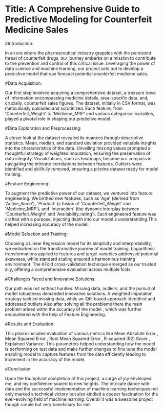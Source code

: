 
# Title: A Comprehensive Guide to Predictive Modeling for Counterfeit Medicine Sales

#Introduction:

In an era where the pharmaceutical industry grapples with the persistent threat of counterfeit drugs, our journey embarks on a mission to contribute to the prevention and control of this critical issue. Leveraging the power of data science and machine learning, our project sets out to develop a predictive model that can forecast potential counterfeit medicine sales. 

#Data Acquisition:

Our first step involved acquiring a comprehensive dataset, a treasure trove of information encompassing medicine details, area-specific data, and, crucially, counterfeit sales figures. The dataset, initially in CSV format, was meticulously uploaded and scrutinized. Each feature, from 'Counterfeit_Weight' to 'Medicine_MRP' and various categorical variables, played a pivotal role in shaping our predictive model.

#Data Exploration and Preprocessing:

A closer look at the dataset revealed its nuances through descriptive statistics. Mean, median, and standard deviation provided valuable insights into the characteristics of the data. Unveiling missing values prompted a thoughtful strategy of weighted imputation, ensuring the preservation of data integrity. Visualizations, such as heatmaps, became our compass in navigating the intricate correlations between features. Outliers were identified and skillfully removed, ensuring a pristine dataset ready for model training.

#Feature Engineering:

To augment the predictive power of our dataset, we ventured into feature engineering. We birthed new features, such as 'Age' (derived from 'Active_Since'), 'Product' (a fusion of 'Counterfeit_Weight' and 'Medicine_MRP'), and 'Interaction' (the dynamic interplay between 'Counterfeit_Weight' and 'Availability_rating'). Each engineered feature was crafted with a purpose, injecting depth into our model's understanding.This helped increasing accuracy of the model.

#Model Selection and Training:

Choosing a Linear Regression model for its simplicity and interpretability, we embarked on the transformative journey of model training. Logarithmic transformations applied to features and target variables addressed potential skewness, while standard scaling ensured a harmonious training environment. The KFold cross-validation technique emerged as our trusted ally, offering a comprehensive evaluation across multiple folds.

#Challenges Faced and Innovative Solutions:

Our path was not without hurdles. Missing data, outliers, and the pursuit of model robustness demanded innovative solutions. A weighted imputation strategy tackled missing data, while an IQR-based approach identified and addressed outliers.Also after solving all the problems there the main problem arised withn the accuracy of the model , which was further encountered with the help of Feature Engineering.

#Results and Evaluation:

This phase included evaluation of various metrics like Mean Absolute Error , Mean Squared Error , Root Mean Squared Error , R-squared (R2) Score , Explained Variance. This parameters helped understanding how the model is performing on test data and make further changes to fine tune the model enabling model to capture features from the data efficiently leading to increment in the accuracy of the model.

#Conclusion:

Upon the triumphant completion of this project, a surge of joy enveloped me, and my confidence soared to new heights. The intricate dance with data and the successful implementation of machine learning techniques not only marked a technical victory but also kindled a deeper fascination for the ever-evolving field of machine learning. Overall it was a awesome project though simple but very beneficiary for me.
